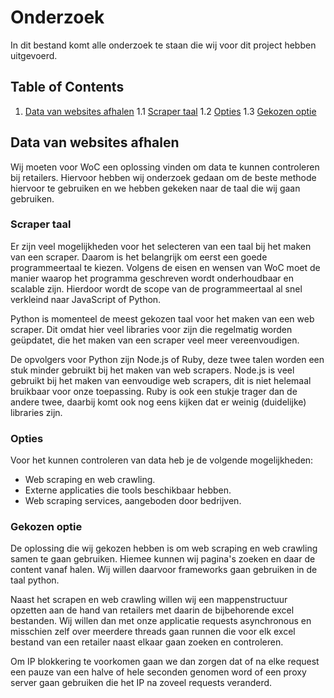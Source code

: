 # Onderzoek
In dit bestand komt alle onderzoek te staan die wij voor dit project hebben uitgevoerd.

## Table of Contents
1. [Data van websites afhalen](#data-van-websites-afhalen)
  1.1 [Scraper taal](#scraper-taal)
  1.2 [Opties](#opties)
  1.3 [Gekozen optie](#gekozen-optie)

## Data van websites afhalen
Wij moeten voor WoC een oplossing vinden om data te kunnen controleren bij retailers. Hiervoor hebben wij onderzoek gedaan om de beste methode hiervoor te gebruiken en we hebben gekeken naar de taal die wij gaan gebruiken.

### Scraper taal

Er zijn veel mogelijkheden voor het selecteren van een taal bij het maken van een scraper. Daarom is het belangrijk om eerst een goede programmeertaal te kiezen. Volgens de eisen en wensen van WoC moet de manier waarop het programma geschreven wordt onderhoudbaar en scalable zijn. Hierdoor wordt de scope van de programmeertaal al snel verkleind naar JavaScript of Python.

Python is momenteel de meest gekozen taal voor het maken van een web scraper. Dit omdat hier veel libraries voor zijn die regelmatig worden geüpdatet, die het maken van een scraper veel meer vereenvoudigen.

De opvolgers voor Python zijn Node.js of Ruby, deze twee talen worden een stuk minder gebruikt bij het maken van web scrapers. Node.js is veel gebruikt bij het maken van eenvoudige web scrapers, dit is niet helemaal bruikbaar voor onze toepassing. Ruby is ook een stukje trager dan de andere twee, daarbij komt ook nog eens kijken dat er weinig (duidelijke) libraries zijn.

### Opties
Voor het kunnen controleren van data heb je de volgende mogelijkheden:
- Web scraping en web crawling.
- Externe applicaties die tools beschikbaar hebben.
- Web scraping services, aangeboden door bedrijven.

### Gekozen optie
De oplossing die wij gekozen hebben is om web scraping en web crawling samen te gaan gebruiken. Hiemee kunnen wij pagina's zoeken en daar de content vanaf halen. Wij willen daarvoor frameworks gaan gebruiken in de taal python.

Naast het scrapen en web crawling willen wij een mappenstructuur opzetten aan de hand van retailers met daarin de bijbehorende excel bestanden. Wij willen dan met onze applicatie requests asynchronous en misschien zelf over meerdere threads gaan runnen die voor elk excel bestand van een retailer naast elkaar gaan zoeken en controleren. 

Om IP blokkering te voorkomen gaan we dan zorgen dat of na elke request een pauze van een halve of hele seconden genomen word of een proxy server gaan gebruiken die het IP na zoveel requests veranderd.
